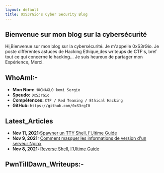 ```yaml
---
layout: default
title: 0xS3rGio's Cyber Security Blog
---
```


## **Bienvenue sur mon blog sur la cybersécurité**

Hi,Bienvenue sur mon blog sur la cybersécurité. Je m'appelle 0xS3rGio. Je poste différentes astuces de Hacking Ethique,des writeups de CTF's, bref tout ce qui concerne le hacking... Je suis heureux de partager mon Expérience, Merci.

## WhoAmI:-

- **Mon Nom:**    `HOGNAGLO komi Sergio`
- **Speudo:**   `0xS3rGio`
- **Compétences:**  `CTF / Red Teaming / Ethical Hacking`
- **GitHub:**     `https://github.com/0xS3rgI0`

## **Latest_Articles**

- **Nov 11, 2021:**[Spawner un TTY Shell, l'Ultime Guide](https://0xS3rgI0.github.io/posts/Ttyshells.html)
- **Nov 9, 2021:** [Comment masquer les informations de version d'un serveur Nginx](https://0xS3rgI0.github.io/posts/Nginx.html)
- **Nov 8, 2021:** [Reverse Shell, l'Ultime Guide](https://0xS3rgI0.github.io/posts/Revshell.html)





## **PwnTillDawn_Writeups:-**














